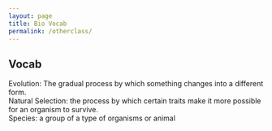 ```yaml
---
layout: page
title: Bio Vocab
permalink: /otherclass/
---
```


## Vocab

Evolution: The gradual process by which something changes into a different form.
<br>
Natural Selection: the process by which certain traits make it more possible for an organism to survive.
<br>
Species: a group of a type of organisms or animal
<br>

